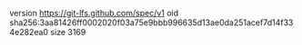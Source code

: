 version https://git-lfs.github.com/spec/v1
oid sha256:3aa81426ff0002020f03a75e9bbb996635d13ae0da251acef7d14f334e282ea0
size 3169
